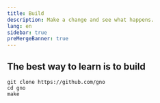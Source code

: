 ```yaml
---
title: Build
description: Make a change and see what happens.
lang: en
sidebar: true
preMergeBanner: true
---
```



## The best way to learn is to build
    
    git clone https://github.com/gno
    cd gno
    make
